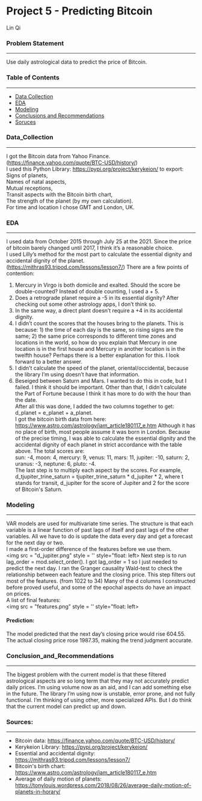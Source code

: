 # Project 5 - Predicting Bitcoin
Lin Qi

### Problem Statement
---
Use daily astrological data to predict the price of Bitcoin.

### Table of Contents
---
- [Data Collection](#Data_Collection)
- [EDA](#EDA)
- [Modeling](#Modeling)
- [Conclusions and Recommendations](#Conclusion_and_Recommendations)
- [Soruces](#Sources)

### Data_Collection
---
I got the Bitcoin data from Yahoo Finance. (https://finance.yahoo.com/quote/BTC-USD/history/) <br/>
I used this Python Library: https://pypi.org/project/kerykeion/ to export: <br/>
	Signs of planets, <br/>
	Names of natal aspects, <br/>
	Mutual receptions, <br/>
	Transit aspects with the Bitcoin birth chart, <br/>
	The strength of the planet (by my own calculation). <br/>
For time and location I chose GMT and London, UK.

### EDA
---
I used data from October 2015 through July 25 at the 2021. Since the price of bitcoin barely changed until 2017, I think it’s a reasonable choice. <br/>
I used Lilly’s method for the most part to calculate the essential dignity and accidental dignity of the planet. (https://mithras93.tripod.com/lessons/lesson7/) There are a few points of contention: <br/>
1. Mercury in Virgo is both domicile and exalted. Should the score be double-counted? Instead of double counting, I used a + 5.
2. Does a retrograde planet require a -5 in its essential dignity? After checking out some other astrology apps, I don’t think so.
3. In the same way, a direct plant doesn’t require a +4 in its accidental dignity.
4. I didn’t count the scores that the houses bring to the planets. This is because: 1) the time of each day is the same, so rising signs are the same; 2) the same price corresponds to different time zones and locations in the world, so how do you explain that Mercury in one location is in the first house and Mercury in another location is in the twelfth house? Perhaps there is a better explanation for this. I look forward to a better answer.
5. I didn’t calculate the speed of the planet, oriental/occidental, because the library I’m using doesn’t have that information.
6. Beseiged between Saturn and Mars. I wanted to do this in code, but I failed. I think it should be important.
Other than that, I didn’t calculate the Part of Fortune because I think it has more to do with the hour than the date. <br/>
After all this was done, I added the two columns together to get: d_planet = e_planet + a_planet. <br/>
I got the bitcoin birth data from here: https://www.astro.com/astrology/iam_article180117_e.htm Although it has no place of birth, most people assume it was born in London. Because of the precise timing, I was able to calculate the essential dignity and the accidental dignity of each planet in strict accordance with the table above. The total scores are: <br/>
sun: -4, moon: 4, mercury: 9, venus: 11, mars: 11, jupiter: -10, saturn: 2, uranus: -3, neptune: 6, pluto: -4. <br/>
The last step is to multiply each aspect by the scores. For example, d_tjupiter_trine_saturn = tjupiter_trine_saturn * d_jupiter * 2, where t stands for transit, d_jupiter for the score of Jupiter and 2 for the score of Bitcoin's Saturn.

### Modeling
---
VAR models are used for multivariate time series. The structure is that each variable is a linear function of past lags of itself and past lags of the other variables. All we have to do is update the data every day and get a forecast for the next day or two. <br/>
I made a first-order difference of the features before we use them. <br/>
<img
     src = "d_jupiter.png" style = '' style="float: left>
Next step is to run lag_order = mod.select_order(). I got lag_order = 1 so I just needed to predict the next day.
I ran the Granger causality Wald-test to check the relationship between each feature and the closing price. This step filters out most of the features. (from 1022 to 34) Many of the d columns I constructed before proved useful, and some of the epochal aspects do have an impact on prices. <br/>
A list of final features: <br/>
<img
     src = "features.png" style = '' style="float: left>

#### Prediction:
The model predicted that the next day’s closing price would rise 604.55. The actual closing price rose 1987.35, making the trend judgment accurate.

### Conclusion_and_Recommendations
---
The biggest problem with the current model is that these filtered astrological aspects are so long term that they may not accurately predict daily prices. I’m using volume now as an aid, and I can add something else in the future.
The library I’m using now is unstable, error prone, and not fully functional. I’m thinking of using other, more specialized APIs.
But I do think that the current model can predict up and down.

### Sources:
---
* Bitcoin data: https://finance.yahoo.com/quote/BTC-USD/history/
* Kerykeion Library: https://pypi.org/project/kerykeion/
* Essential and accidental dignity: https://mithras93.tripod.com/lessons/lesson7/
* Bitcoin's birth chart: https://www.astro.com/astrology/iam_article180117_e.htm
* Average of daily motion of planets: https://tonylouis.wordpress.com/2018/08/26/average-daily-motion-of-planets-in-horary/
